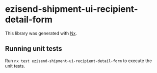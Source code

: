 # ezisend-shipment-ui-recipient-detail-form

This library was generated with [Nx](https://nx.dev).

## Running unit tests

Run `nx test ezisend-shipment-ui-recipient-detail-form` to execute the unit tests.
